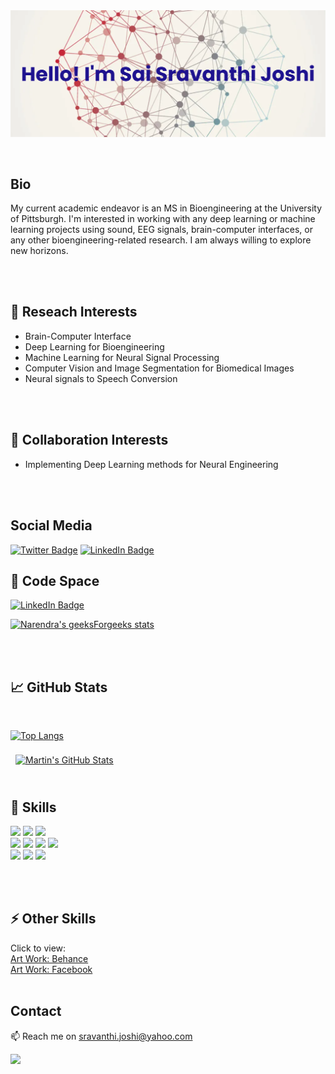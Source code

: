 <img src="banner.png" alt="Introduction Banner.." style="text-align: center; margin-bottom: 30px;" />

## Bio
My current academic endeavor is an MS in Bioengineering at the University of Pittsburgh. I'm interested in working with any deep learning or machine learning projects using sound, EEG signals, brain-computer interfaces, or any other bioengineering-related research.  I am always willing to explore new horizons.

<br>
<br>

## 🎯 Reseach Interests 
- Brain-Computer Interface
- Deep Learning for Bioengineering
- Machine Learning for Neural Signal Processing
- Computer Vision and Image Segmentation for Biomedical Images 
- Neural signals to Speech Conversion

<br>
<br>

## 🌱 Collaboration Interests 
- Implementing Deep Learning methods for Neural Engineering

<br>
<br>

## Social Media

[![Twitter Badge](https://img.shields.io/badge/Twitter-Profile-informational?style=flat&logo=twitter&logoColor=white&color=1CA2F1)](https://twitter.com/srav_joshi)
[![LinkedIn Badge](https://img.shields.io/badge/LinkedIn-Profile-informational?style=flat&logo=linkedin&logoColor=white&color=1CA2F1)](https://www.linkedin.com/in/sai-sravanthi-joshi/)


## :book: Code Space
[![LinkedIn Badge](https://img.shields.io/badge/Kaggle-Profile-informational?style=flat&logo=codepen&logoColor=white&color=1CA2F1)](https://www.kaggle.com/saisravanthijoshi/)

[![Narendra's geeksForgeeks stats](https://geeks-for-geeks-stats-api-napiyo.vercel.app/?userName=sravjoshi)](https://github.com/sravjoshi/geeksForGeeksStatsAPI)
  
  
<br>
<br>

## &#x1f4c8; GitHub Stats

<br>

 [![Top Langs](https://github-readme-stats.vercel.app/api/top-langs/?username=SaiSJoshi)](https://github.com/SaiSJoshi/github-readme-stats)
 

<a href="https://github.com/SaiSJoshi">
  <img align="center" style="margin:0.5rem" src="https://github-readme-stats.vercel.app/api?username=SaiSJoshi&show_icons=true&line_height=27&count_private=true&title_color=ffffff&text_color=c9cacc&icon_color=4AB097&bg_color=1A2B34" alt="Martin's GitHub Stats" />
</a>

<br>
<br>

## 💼 Skills
![](https://img.shields.io/badge/OS-Linux-informational?style=flat&logo=linux&logoColor=white&color=1CA2F1)
![](https://img.shields.io/badge/OS-Mac-informational?style=flat&logo=linux&logoColor=white&color=1CA2F1)
![](https://img.shields.io/badge/OS-Windows-informational?style=flat&logo=linux&logoColor=white&color=1CA2F1)
<br>
![](https://img.shields.io/badge/Code-MATLAB-informational?style=flat&logo=ionic&logoColor=white&color=4AB197)
![](https://img.shields.io/badge/Code-SQL-informational?style=flat&logo=ionic&logoColor=white&color=4AB197)
![](https://img.shields.io/badge/Code-Mathematica-informational?style=flat&logo=ionic&logoColor=white&color=4AB197)
![](https://img.shields.io/badge/Code-RStudio-informational?style=flat&logo=ionic&logoColor=white&color=4AB197)
<br>
![](https://img.shields.io/badge/Editor-VS_Code-informational?style=flat&logo=visual-studio-code&logoColor=white&color=1CA2F1)
![](https://img.shields.io/badge/Code-Python-informational?style=flat&logo=python&logoColor=white&color=1CA2F1)
![](https://img.shields.io/badge/Shell-Bash-informational?style=flat&logo=gnu-bash&logoColor=white&color=1CA2F1)

<br>
<br>

## ⚡ Other Skills
Click to view:
<br>
[Art Work: Behance](https://www.behance.net/sravanthijoshi)
<br>
[Art Work: Facebook](https://www.facebook.com/sravanthijoshiartwork)
<br>
<br>

## Contact
📫 Reach me on sravanthi.joshi@yahoo.com


![](https://komarev.com/ghpvc/?username=SaiSJoshi)

